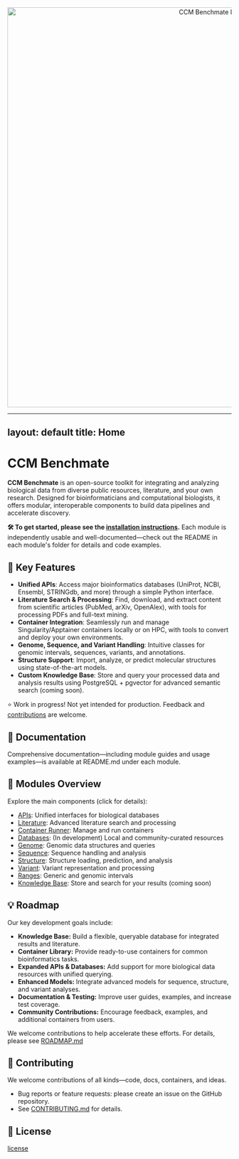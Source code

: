 <div style="text-align: center;">
    <img src="./assets/benchmate.png" width="900" alt="CCM Benchmate logo" class="center">
</div>

---
layout: default
title: Home
---

# CCM Benchmate

**CCM Benchmate** is an open-source toolkit for integrating and analyzing biological data from diverse public resources, literature, and your own research. Designed for bioinformaticians and computational biologists, it offers modular, interoperable components to build data pipelines and accelerate discovery.

**🛠️ To get started, please see the [installation instructions](https://github.com/ccmbioinfo/ccm_benchmate/blob/master/INSTALLATION.md).** 
Each module is independently usable and well-documented—check out the README in each module's folder for details and code examples.

## 🚀 Key Features
- **Unified APIs**: Access major bioinformatics databases (UniProt, NCBI, Ensembl, STRINGdb, and more) through a simple Python interface.
- **Literature Search & Processing**: Find, download, and extract content from scientific articles (PubMed, arXiv, OpenAlex), with tools for processing PDFs and full-text mining.
- **Container Integration**: Seamlessly run and manage Singularity/Apptainer containers locally or on HPC, with tools to convert and deploy your own environments.
- **Genome, Sequence, and Variant Handling**: Intuitive classes for genomic intervals, sequences, variants, and annotations.
- **Structure Support**: Import, analyze, or predict molecular structures using state-of-the-art models.
- **Custom Knowledge Base**: Store and query your processed data and analysis results using PostgreSQL + pgvector for advanced semantic search (coming soon).

⭐️ Work in progress! Not yet intended for production. Feedback and [contributions](https://github.com/ccmbioinfo/ccm_benchmate/blob/master/CONTRIBUTING.md) are welcome.

## 💬 Documentation

Comprehensive documentation—including module guides and usage examples—is available at README.md under each module.

## 🎨 Modules Overview

Explore the main components (click for details):
- [APIs](https://github.com/qin-work/Benchmate_doc_ccm/blob/main/ReadMe/API.html): Unified interfaces for biological databases
- [Literature](https://github.com/ccmbioinfo/ccm_benchmate/tree/master/ccm_benchmate/literature): Advanced literature search and processing
- [Container Runner](https://github.com/ccmbioinfo/ccm_benchmate/tree/master/ccm_benchmate/container_runner): Manage and run containers
- [Databases](https://github.com/ccmbioinfo/ccm_benchmate/tree/master/ccm_benchmate/databases): (In development) Local and community-curated resources
- [Genome](https://github.com/ccmbioinfo/ccm_benchmate/tree/master/ccm_benchmate/genome): Genomic data structures and queries
- [Sequence](https://github.com/ccmbioinfo/ccm_benchmate/tree/master/ccm_benchmate/sequence): Sequence handling and analysis
- [Structure](https://github.com/ccmbioinfo/ccm_benchmate/tree/master/ccm_benchmate/structure): Structure loading, prediction, and analysis
- [Variant](https://github.com/ccmbioinfo/ccm_benchmate/tree/master/ccm_benchmate/variant): Variant representation and processing
- [Ranges](https://github.com/ccmbioinfo/ccm_benchmate/tree/master/ccm_benchmate/ranges): Generic and genomic intervals
- [Knowledge Base](https://github.com/ccmbioinfo/ccm_benchmate/tree/master/ccm_benchmate/knowledge_base): Store and search for your results (coming soon)

## 💡 Roadmap

Our key development goals include:  

- **Knowledge Base:** Build a flexible, queryable database for integrated results and literature.  
- **Container Library:** Provide ready-to-use containers for common bioinformatics tasks.  
- **Expanded APIs & Databases:** Add support for more biological data resources with unified querying.  
- **Enhanced Models:** Integrate advanced models for sequence, structure, and variant analyses.  
- **Documentation & Testing:** Improve user guides, examples, and increase test coverage.  
- **Community Contributions:** Encourage feedback, examples, and additional containers from users.

We welcome contributions to help accelerate these efforts. For details, please see [ROADMAP.md](https://github.com/qin-work/Benchmate_doc_ccm/blob/main/ROADMAP.md)


## 🤝 Contributing

We welcome contributions of all kinds—code, docs, containers, and ideas.
- Bug reports or feature requests: please create an issue on the GitHub repository.
- See [CONTRIBUTING.md](https://github.com/ccmbioinfo/ccm_benchmate/blob/master/CONTRIBUTING.md) for details.

## 📄 License

[license](https://github.com/qin-work/Benchmate_doc_ccm/blob/main/LICENSE)

